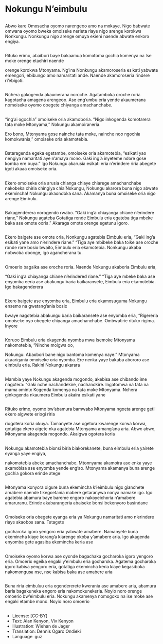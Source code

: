 # Nokungu N’eimbulu

##
Abwo kare Omosacha
oyomo narengeoo amo
na mokaye. Nigo
babwate omwana
oyomo bweka omoiseke
nerieta riaye nigo
arenge korokwa
Nonkungu.
Nonkungu nigo arenge
omuya ekieni naende
abwate enkoro engiya.

##
Rituko erimo, abaibori
baye bakaamua
komotoma gochia
komenya na Ise moke
orenge etachiri naende

orenge korokwa
Mtonyama.
Ng’ina Nonkungu
akamoroseria esikati
yabwate emengori,
ebibungo amo
namaritati ande.
Naende akamoroseria
rindere ri’ebigoti.

##
Nchera gakogenda
akaumerana noroche.
Agatamboka oroche
roria kagotacha
amagena arengeoo.
Ase eng’umbu eria
yende akaumerana
nomoiseke oyomo
obegete chiyanga
amachanchabe.

##
“ing’ai ogochia”
omoiseke oria
akamoboria.
“Nigo inkogenda
komotarera tata moke
Mtonyama,” Nokungu
akamoiraneria.

Ero bono, Mtonyama
gose nainche tata
moke, nainche noo
ngochia komokwania,”
omoiseke oria
akamotebia.

##
Bataragenda egeka
egetambe, omoiseke
oria akamotebia,
“esikati yao nengiya
namaritati aye n’amaya
mono. Gaki ing’a
inyeteme ndore gose
komba ere buya.”
Igo Nokungu akarusia
esikati eria n’erindere
riria abegete igoti
akaaa omoiseke oria.

##
Ekero omoiseke oria
arusia chianga chiaye
chiarege
amachanchabe
nakobeka chiria
chingiya chia’Nokungu,
Nokungu akarora buna
nigo abwate
ekemincha!
Nokungu akaondoka
sana. Akamanya buna
omoiseke oria nigo
arenge Eimbulu.

##
Bakagenderera
norogendo rwabo.
“Gaki ing’a chiayanga
chiane n’erindere
riane,” Nokungu
agateba
Gotatiga rende Eimbulu
eria egateba tiga
mbeke baka ase omote
ooria.” Akaraga omote
orenge egetunu igoro.

##
Ekero baigete ase
omote oria, Nonkungu
agatebia Eimbulu eria,
“Gaki ing’a esikati yane
amo n’erindere riane.”
“Tiga aye mbibeke baka
toike ase oroche ronde
rore bosio bwaito,
Eimbulu eria
ekamotebia.
Nonkungu akaba
nobwoba obonge, igo
agancherana tu.

##
Omoerio bagaika ase
oroche roria.
Naende Nokungu
akaboria Eimbulu eria,

“Gaki ing’a chiayanga
chiane n’erindered
riane.”
“Tiga aye mbeke baka
ase enyomba eeria ase
abakungu baria
baikaransete, Eimbulu
eria ekamotebia.
Igo bakagenderera

##
Ekero baigete ase
enyomba eria, Eimbulu
eria ekamosuguma
Nokungu ensemo na
gwetang’ania bosio

bwaye nagotebia
abakungu baria
baikaransete ase
enyomba eria,
“Rigereria omoiseke
oyo obegete chiyanga
amachanchabe.
Ombwatirie rituko
rigima. Inyore

##
Koruoo Eimbulu eria
ekagenda nyomba mwa
Isemoke Mtonyama
nakomotebia,
“Ninche moigwa oo,

Nokungu. Abaobori
bane nigo bantoma
komenya naye.”
Mtonyama akaarigania
omoiseke oria nyomba.
Ere nenka yaye bakaba
abororo ase eimbulu
eria.
Rakini Nokungu akarara

##
Mambia yaye Nokungu
akagenda mogondo,
akebisa ase chibando
ime nagotera:
“Gaki nche
nachandekire,
nachandkire.
Ingatomwa na tata na
mama ominto Kogenda
komenya na tata moke
Mtonyama.
Nchera ginkogenda
nkaumera Eimbulu
akaira esikati yane

##
Rituko erimo, oyomo
bw’abamura bamwabo
Mtonyama ngoeta
arenge getii ekero
aigwete eriogi riria

riogotera koria okuya.
Tamanyete ase ogetora
kwarenge korwa korwa,
gotatiga ekero aigete
nka agatebia Mtonyama
amang’ana aria.
Abwo abwo, Mtonyama
akagenda mogondo.
Akaigwa ogotera koria

##
Nokungu akamotebia
bionsi biria
biakorekanete, buna
eimbulu eria yairete
eyanga yaye engiya,

nakomotebia abeke
amachanchabe.
Mtonnyama akamoira
ase enka yaye
akamobisa ase
enyomba yende eng’ao.
Mtonyama akamanya
buna arenge gochia
gokora erinde atege

##
Mtonyama konyora
oigure buna ekemincha
k’ieimbulu nigo
gianchete amabere
naende tikegoetania
mabere getaranywa
nonya namake igo.
Igo agatebia abamura
baye bareme engoro
nakoyeichoria
n’amabere amaruranu.
Erinde akabarangeria
abaiseke bonsi
bekenyoro basindane

##
Omoiseke oria obegete
eyanga eria ya
Nokungu namaritati
amo n’erindere riaye
akaoboa sana. Tatagete

gocharoka igoro
yengoro eria yabwate
amabere. Namanyete
buna ekemincha kiaye
korang’a kiarenge
okoba y’amabere aria.
Igo akagenda enyomba
gete agasiba
ekemincha keria ase

##
Omoiseke oyomo korwa
ase oyonde bagachaka
gocharoka igoro
yengoro eria. Omoerio
egeika engaki
y’eimbulu eria
gocharoka. Agatema
gocharoka igoro kabisa
yengoro eria, gotatiga
ekemincha keria kiaye
kegasiboka
nakomongusa nse, nse
kabisa baka ase
amabere aria

##
Buna riria eimbuluu eria
egendererete kwerania
ase amabere aria,
abamura baria
bagakuneka engoro eria
nakomokunekeria.
Noyio noro orenge
omoerio bw’eimbulu
eria.
Nokungu akamenya
nomogoko na ise moke
ase engaki etambe
mono.
Noyio noro omoerio

##
* License: [CC-BY]
* Text: Alan Kenyon, Viv Kenyon
* Illustration: Wiehan de Jager
* Translation: Dennis Ogaro Ondieki
* Language: guz
